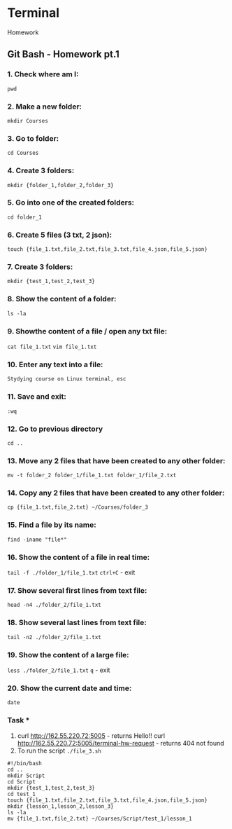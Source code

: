 # Terminal
Homework


## Git Bash - Homework pt.1

### 1. Check where am I:
`pwd` 

### 2. Make a new folder:
`mkdir Courses` 

### 3. Go to folder:
`cd Courses`

### 4. Create 3 folders:
`mkdir {folder_1,folder_2,folder_3}`

### 5. Go into one of the created folders:
`cd folder_1`

### 6. Create 5 files (3 txt, 2 json):
`touch {file_1.txt,file_2.txt,file_3.txt,file_4.json,file_5.json}`

### 7. Create 3 folders:
`mkdir {test_1,test_2,test_3}`

### 8. Show the content of a folder:
`ls -la`

### 9. Showthe content of a file / open any txt file:
`cat file_1.txt`  `vim file_1.txt`

### 10. Enter any text into a file:
`Stydying course on Linux terminal, esc`

### 11. Save and exit:
`:wq`

### 12. Go to previous directory
`cd ..`

### 13. Move any 2 files that have been created to any other folder:
`mv -t folder_2 folder_1/file_1.txt folder_1/file_2.txt`

### 14. Copy any 2 files that have been created to any other folder:
`cp {file_1.txt,file_2.txt} ~/Courses/folder_3`

### 15. Find a file by its name:
`find -iname "file*"`

### 16. Show the content of a file in real time:
`tail -f ./folder_1/file_1.txt`
`ctrl+C` - exit

### 17. Show several first lines from text file:
`head -n4 ./folder_2/file_1.txt`

### 18. Show several last lines from text file:
`tail -n2 ./folder_2/file_1.txt`

### 19. Show the content of a large file:
`less ./folder_2/file_1.txt`
`q` - exit

### 20. Show the current date and time:
`date` 

### Task *
1)  curl http://162.55.220.72:5005 - returns Hello!!
    curl http://162.55.220.72:5005/terminal-hw-request - returns 404 not found
2) To run the script `./file_3.sh`

```
#!/bin/bash
cd ..
mkdir Script
cd Script
mkdir {test_1,test_2,test_3}
cd test_1
touch {file_1.txt,file_2.txt,file_3.txt,file_4.json,file_5.json}
mkdir {lesson_1,lesson_2,lesson_3}
ls -la
mv {file_1.txt,file_2.txt} ~/Courses/Script/test_1/lesson_1

```
